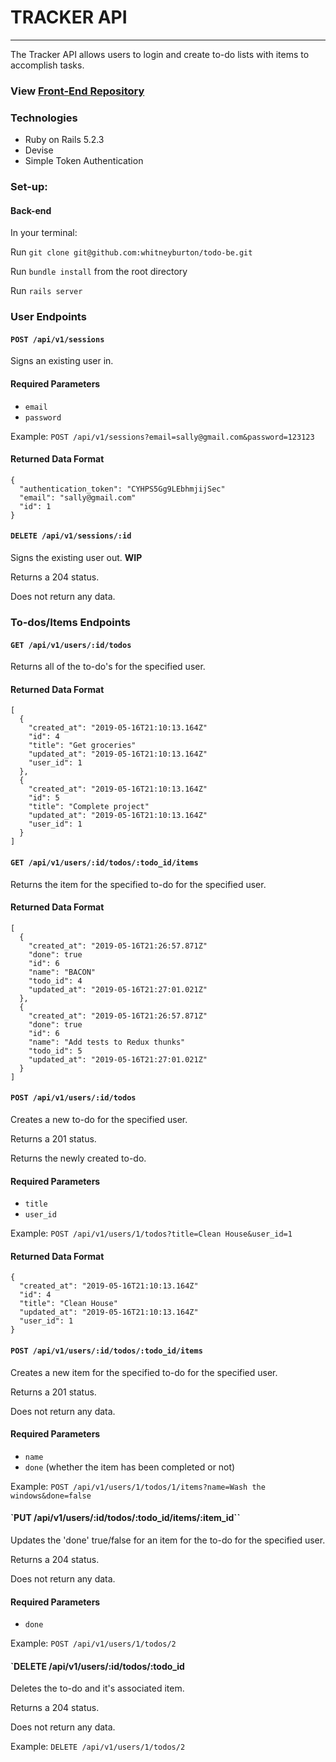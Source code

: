 # TRACKER API
--- 
The Tracker API allows users to login and create to-do lists with items to accomplish tasks.
### View [Front-End Repository](http://frontend.turing.io/projects/palette-picker.html)

### Technologies 
* Ruby on Rails 5.2.3
* Devise
* Simple Token Authentication 

### Set-up: 
#### Back-end
In your terminal:

Run `git clone git@github.com:whitneyburton/todo-be.git`  

Run `bundle install` from the root directory  

Run `rails server` 

### User Endpoints
#### `POST /api/v1/sessions`
Signs an existing user in.
#### Required Parameters
- `email`
- `password`

Example: 
`POST /api/v1/sessions?email=sally@gmail.com&password=123123`
#### Returned Data Format
```
{
  "authentication_token": "CYHPS5Gg9LEbhmjijSec"
  "email": "sally@gmail.com"
  "id": 1
}
```

#### `DELETE /api/v1/sessions/:id`
Signs the existing user out. **WIP**

Returns a 204 status.

Does not return any data.

### To-dos/Items Endpoints
#### `GET /api/v1/users/:id/todos`
Returns all of the to-do's for the specified user.
#### Returned Data Format
```
[
  {
    "created_at": "2019-05-16T21:10:13.164Z"
    "id": 4
    "title": "Get groceries"
    "updated_at": "2019-05-16T21:10:13.164Z"
    "user_id": 1
  },
  {
    "created_at": "2019-05-16T21:10:13.164Z"
    "id": 5
    "title": "Complete project"
    "updated_at": "2019-05-16T21:10:13.164Z"
    "user_id": 1
  }
]
```

#### `GET /api/v1/users/:id/todos/:todo_id/items`
Returns the item for the specified to-do for the specified user.
#### Returned Data Format
```
[
  {
    "created_at": "2019-05-16T21:26:57.871Z"
    "done": true
    "id": 6
    "name": "BACON"
    "todo_id": 4
    "updated_at": "2019-05-16T21:27:01.021Z"
  },
  {
    "created_at": "2019-05-16T21:26:57.871Z"
    "done": true
    "id": 6
    "name": "Add tests to Redux thunks"
    "todo_id": 5
    "updated_at": "2019-05-16T21:27:01.021Z"
  }
]
```

#### `POST /api/v1/users/:id/todos`
Creates a new to-do for the specified user.

Returns a 201 status.

Returns the newly created to-do.

#### Required Parameters
- `title`
- `user_id`

Example:
`POST /api/v1/users/1/todos?title=Clean House&user_id=1`
#### Returned Data Format
```
{
  "created_at": "2019-05-16T21:10:13.164Z"
  "id": 4
  "title": "Clean House"
  "updated_at": "2019-05-16T21:10:13.164Z"
  "user_id": 1
}
```

#### `POST /api/v1/users/:id/todos/:todo_id/items`
Creates a new item for the specified to-do for the specified user.

Returns a 201 status.

Does not return any data.

#### Required Parameters
- `name`
- `done` (whether the item has been completed or not)

Example:
`POST /api/v1/users/1/todos/1/items?name=Wash the windows&done=false`


#### `PUT /api/v1/users/:id/todos/:todo_id/items/:item_id``
Updates the 'done' true/false for an item for the to-do for the specified user.

Returns a 204 status.

Does not return any data.

#### Required Parameters
- `done`

Example:
`POST /api/v1/users/1/todos/2`

#### `DELETE /api/v1/users/:id/todos/:todo_id
Deletes the to-do and it's associated item.

Returns a 204 status.

Does not return any data.

Example:
`DELETE /api/v1/users/1/todos/2`

